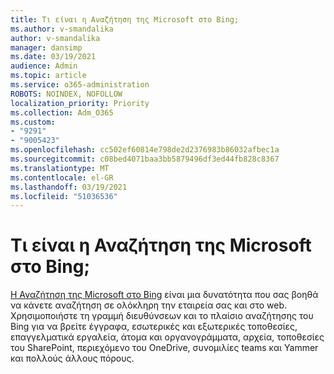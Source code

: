 ```yaml
---
title: Τι είναι η Αναζήτηση της Microsoft στο Bing;
ms.author: v-smandalika
author: v-smandalika
manager: dansimp
ms.date: 03/19/2021
audience: Admin
ms.topic: article
ms.service: o365-administration
ROBOTS: NOINDEX, NOFOLLOW
localization_priority: Priority
ms.collection: Adm_O365
ms.custom:
- "9291"
- "9005423"
ms.openlocfilehash: cc502ef60814e798de2d2376983b86032afbec1a
ms.sourcegitcommit: c08bed4071baa3bb5879496df3ed44fb828c8367
ms.translationtype: MT
ms.contentlocale: el-GR
ms.lasthandoff: 03/19/2021
ms.locfileid: "51036536"
---
```

# <a name="what-is-microsoft-search-in-bing"></a>Τι είναι η Αναζήτηση της Microsoft στο Bing;

[Η Αναζήτηση της Microsoft στο Bing](https://docs.microsoft.com/deployoffice/microsoft-search-bing#what-is-microsoft-search-in-bing) είναι μια δυνατότητα που σας βοηθά να κάνετε αναζήτηση σε ολόκληρη την εταιρεία σας και στο web. Χρησιμοποιήστε τη γραμμή διευθύνσεων και το πλαίσιο αναζήτησης του Bing για να βρείτε έγγραφα, εσωτερικές και εξωτερικές τοποθεσίες, επαγγελματικά εργαλεία, άτομα και οργανογράμματα, αρχεία, τοποθεσίες του SharePoint, περιεχόμενο του OneDrive, συνομιλίες teams και Yammer και πολλούς άλλους πόρους.